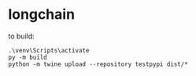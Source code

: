 # longchain
to build:
```
.\venv\Scripts\activate
py -m build
python -m twine upload --repository testpypi dist/*
```